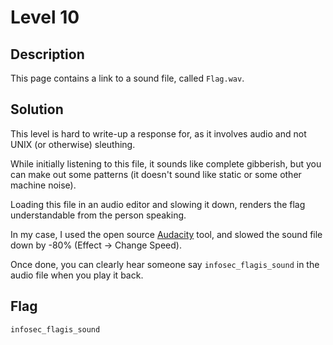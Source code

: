 # Level 10

## Description

This page contains a link to a sound file, called `Flag.wav`.

## Solution

This level is hard to write-up a response for, as it involves audio and not UNIX (or otherwise) sleuthing.

While initially listening to this file, it sounds like complete gibberish, but you can make out some patterns (it doesn't sound like static or some other machine noise).

Loading this file in an audio editor and slowing it down, renders the flag understandable from the person speaking.

In my case, I used the open source [Audacity](http://audacity.sourceforge.net/) tool, and slowed the sound file down by -80% (Effect -> Change Speed).

Once done, you can clearly hear someone say `infosec_flagis_sound` in the audio file when you play it back.

## Flag

`infosec_flagis_sound`

